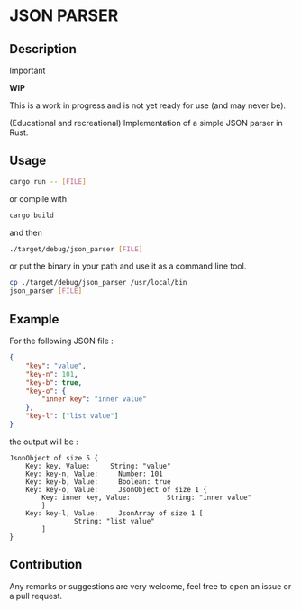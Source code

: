 # JSON PARSER

## Description

> [!IMPORTANT]  
> **WIP**
>
> This is a work in progress and is not yet ready for use (and may never be).

(Educational and recreational) Implementation of a simple JSON parser in Rust.

## Usage

```bash
cargo run -- [FILE]
```

or compile with

```bash
cargo build
```

and then

```bash
./target/debug/json_parser [FILE]
```

or put the binary in your path and use it as a command line tool.

```bash
cp ./target/debug/json_parser /usr/local/bin
json_parser [FILE]
```

## Example

For the following JSON file : 

```json
{
    "key": "value",
    "key-n": 101,
    "key-b": true,
    "key-o": {
        "inner key": "inner value"
    },
    "key-l": ["list value"]
}
```

the output will be :

```
JsonObject of size 5 {
    Key: key, Value:     String: "value"
    Key: key-n, Value:     Number: 101
    Key: key-b, Value:     Boolean: true
    Key: key-o, Value:     JsonObject of size 1 {
        Key: inner key, Value:         String: "inner value"
        }
    Key: key-l, Value:     JsonArray of size 1 [
                String: "list value"
        ]
}
```

## Contribution

Any remarks or suggestions are very welcome, feel free to open an issue or a pull request.
